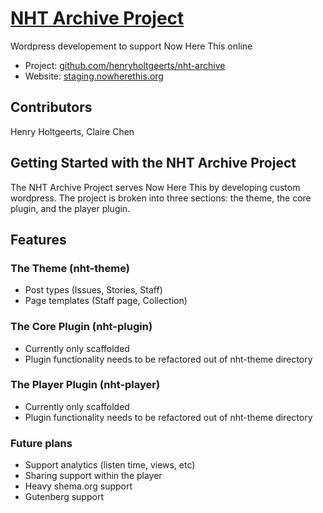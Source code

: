 # [NHT Archive Project](https://staging.nowherethis.org)

Wordpress developement to support Now Here This online

* Project: [github.com/henryholtgeerts/nht-archive](https://github.com/toddmotto/html5blank)
* Website: [staging.nowherethis.org](http://html5blank.com)

## Contributors
Henry Holtgeerts, Claire Chen

## Getting Started with the NHT Archive Project

The NHT Archive Project serves Now Here This by developing custom wordpress. The project is broken into three sections: the theme, the core plugin, and the player plugin.

## Features

### The Theme (nht-theme)
* Post types (Issues, Stories, Staff)
* Page templates (Staff page, Collection)

### The Core Plugin (nht-plugin)
* Currently only scaffolded
* Plugin functionality needs to be refactored out of nht-theme directory

### The Player Plugin (nht-player)
* Currently only scaffolded
* Plugin functionality needs to be refactored out of nht-theme directory

### Future plans
* Support analytics (listen time, views, etc)
* Sharing support within the player
* Heavy shema.org support 
* Gutenberg support